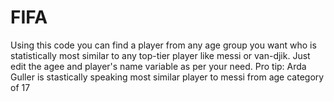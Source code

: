 # FIFA

Using this code you can find a player from any age group you want who is statistically most similar to any top-tier player like messi or van-djik. Just edit the agee and player's name variable as per your need.
Pro tip: Arda Guller is stastically speaking most similar player to messi from age category of 17
